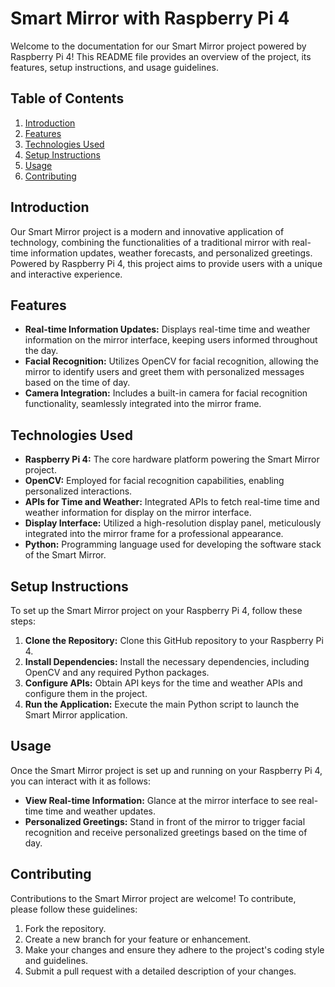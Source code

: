 # Smart Mirror with Raspberry Pi 4

Welcome to the documentation for our Smart Mirror project powered by Raspberry Pi 4! This README file provides an overview of the project, its features, setup instructions, and usage guidelines.

## Table of Contents

1. [Introduction](#introduction)
2. [Features](#features)
3. [Technologies Used](#technologies-used)
4. [Setup Instructions](#setup-instructions)
5. [Usage](#usage)
6. [Contributing](#contributing)

## Introduction

Our Smart Mirror project is a modern and innovative application of technology, combining the functionalities of a traditional mirror with real-time information updates, weather forecasts, and personalized greetings. Powered by Raspberry Pi 4, this project aims to provide users with a unique and interactive experience.

## Features

- **Real-time Information Updates:** Displays real-time time and weather information on the mirror interface, keeping users informed throughout the day.
- **Facial Recognition:** Utilizes OpenCV for facial recognition, allowing the mirror to identify users and greet them with personalized messages based on the time of day.
- **Camera Integration:** Includes a built-in camera for facial recognition functionality, seamlessly integrated into the mirror frame.

## Technologies Used

- **Raspberry Pi 4:** The core hardware platform powering the Smart Mirror project.
- **OpenCV:** Employed for facial recognition capabilities, enabling personalized interactions.
- **APIs for Time and Weather:** Integrated APIs to fetch real-time time and weather information for display on the mirror interface.
- **Display Interface:** Utilized a high-resolution display panel, meticulously integrated into the mirror frame for a professional appearance.
- **Python:** Programming language used for developing the software stack of the Smart Mirror.

## Setup Instructions

To set up the Smart Mirror project on your Raspberry Pi 4, follow these steps:

1. **Clone the Repository:** Clone this GitHub repository to your Raspberry Pi 4.
2. **Install Dependencies:** Install the necessary dependencies, including OpenCV and any required Python packages.
3. **Configure APIs:** Obtain API keys for the time and weather APIs and configure them in the project.
4. **Run the Application:** Execute the main Python script to launch the Smart Mirror application.


## Usage

Once the Smart Mirror project is set up and running on your Raspberry Pi 4, you can interact with it as follows:

- **View Real-time Information:** Glance at the mirror interface to see real-time time and weather updates.
- **Personalized Greetings:** Stand in front of the mirror to trigger facial recognition and receive personalized greetings based on the time of day.

## Contributing

Contributions to the Smart Mirror project are welcome! To contribute, please follow these guidelines:

1. Fork the repository.
2. Create a new branch for your feature or enhancement.
3. Make your changes and ensure they adhere to the project's coding style and guidelines.
4. Submit a pull request with a detailed description of your changes.



